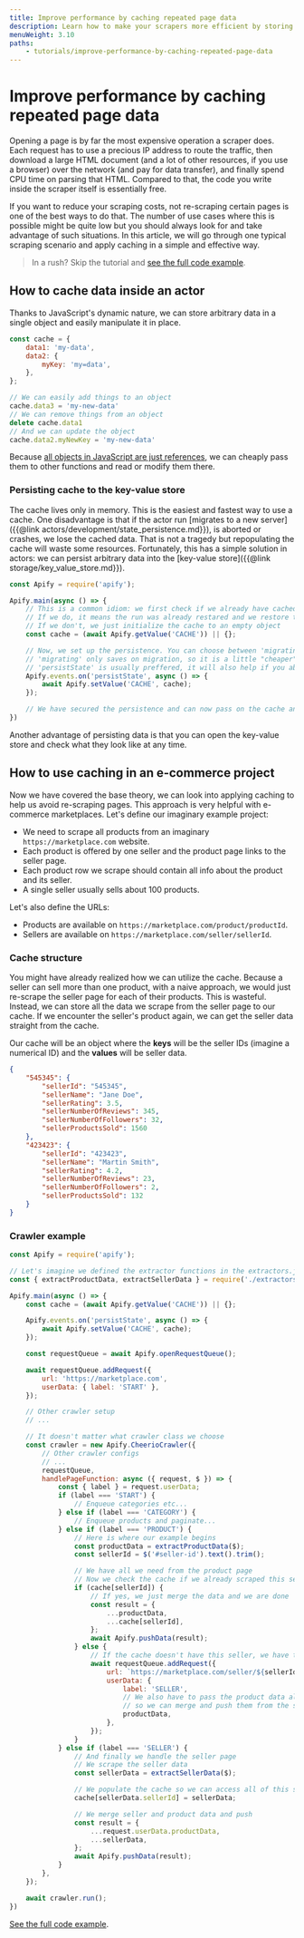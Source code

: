 ```yaml
---
title: Improve performance by caching repeated page data
description: Learn how to make your scrapers more efficient by storing repeated page data. Avoid re-scraping pages and reduce your data extraction costs.
menuWeight: 3.10
paths:
    - tutorials/improve-performance-by-caching-repeated-page-data
---
```


# Improve performance by caching repeated page data

Opening a page is by far the most expensive operation a scraper does. Each request has to use a precious IP address to route the traffic, then download a large HTML document (and a lot of other resources, if you use a browser) over the network (and pay for data transfer), and finally spend CPU time on parsing that HTML. Compared to that, the code you write inside the scraper itself is essentially free.

If you want to reduce your scraping costs, not re-scraping certain pages is one of the best ways to do that. The number of use cases where this is possible might be quite low but you should always look for and take advantage of such situations. In this article, we will go through one typical scraping scenario and apply caching in a simple and effective way.

> In a rush? Skip the tutorial and [see the full code example](https://github.com/metalwarrior665/apify-utils/blob/master/examples/caching-page-data.js).

## [](#how-to-cache-data-inside-an-actor) How to cache data inside an actor

Thanks to JavaScript's dynamic nature, we can store arbitrary data in a single object and easily manipulate it in place.

```javascript
const cache = {
    data1: 'my-data',
    data2: {
        myKey: 'my=data',
    },
};

// We can easily add things to an object
cache.data3 = 'my-new-data'
// We can remove things from an object
delete cache.data1
// And we can update the object
cache.data2.myNewKey = 'my-new-data'
```

Because [all objects in JavaScript are just references](https://www.freecodecamp.org/news/how-to-get-a-grip-on-reference-vs-value-in-javascript-cba3f86da223/), we can cheaply pass them to other functions and read or modify them there.

### [](#persisting-cache-to-the-key-value-store) Persisting cache to the key-value store

The cache lives only in memory. This is the easiest and fastest way to use a cache. One disadvantage is that if the actor run [migrates to a new server]({{@link actors/development/state_persistence.md}}), is aborted or crashes, we lose the cached data. That is not a tragedy but repopulating the cache will waste some resources. Fortunately, this has a simple solution in actors: we can persist arbitrary data into the [key-value store]({{@link storage/key_value_store.md}}).

```javascript
const Apify = require('apify');

Apify.main(async () => {
    // This is a common idiom: we first check if we already have cached data in the store
    // If we do, it means the run was already restared and we restore the cache
    // If we don't, we just initialize the cache to an empty object
    const cache = (await Apify.getValue('CACHE')) || {};

    // Now, we set up the persistence. You can choose between 'migrating' and 'persistState' events
    // 'migrating' only saves on migration, so it is a little "cheaper"
    // 'persistState' is usually preffered, it will also help if you abort the actor
    Apify.events.on('persistState', async () => {
        await Apify.setValue('CACHE', cache);
    });

    // We have secured the persistence and can now pass on the cache and use it like we want
})
```

Another advantage of persisting data is that you can open the key-value store and check what they look like at any time.

## [](#how-to-use-caching-in-an-e-commerce-project) How to use caching in an e-commerce project

Now we have covered the base theory, we can look into applying caching to help us avoid re-scraping pages. This approach is very helpful with e-commerce marketplaces. Let's define our imaginary example project:

- We need to scrape all products from an imaginary `https://marketplace.com` website.
- Each product is offered by one seller and the product page links to the seller page.
- Each product row we scrape should contain all info about the product and its seller.
- A single seller usually sells about 100 products.

Let's also define the URLs:

- Products are available on `https://marketplace.com/product/productId`.
- Sellers are available on `https://marketplace.com/seller/sellerId`.

### [](#cache-structure) Cache structure

You might have already realized how we can utilize the cache. Because a seller can sell more than one product, with a naive approach, we would just re-scrape the seller page for each of their products. This is wasteful. Instead, we can store all the data we scrape from the seller page to our cache. If we encounter the seller's product again, we can get the seller data straight from the cache.

Our cache will be an object where the **keys** will be the seller IDs (imagine a numerical ID) and the **values** will be seller data.

```json
{
    "545345": {
        "sellerId": "545345",
        "sellerName": "Jane Doe",
        "sellerRating": 3.5,
        "sellerNumberOfReviews": 345,
        "sellerNumberOfFollowers": 32,
        "sellerProductsSold": 1560
    },
    "423423": {
        "sellerId": "423423",
        "sellerName": "Martin Smith",
        "sellerRating": 4.2,
        "sellerNumberOfReviews": 23,
        "sellerNumberOfFollowers": 2,
        "sellerProductsSold": 132
    }
}
```

### [](#crawler-example) Crawler example

```javascript
const Apify = require('apify');

// Let's imagine we defined the extractor functions in the extractors.js file
const { extractProductData, extractSellerData } = require('./extractors');

Apify.main(async () => {
    const cache = (await Apify.getValue('CACHE')) || {};

    Apify.events.on('persistState', async () => {
        await Apify.setValue('CACHE', cache);
    });

    const requestQueue = await Apify.openRequestQueue();

    await requestQueue.addRequest({
        url: 'https://marketplace.com',
        userData: { label: 'START' },
    });

    // Other crawler setup
    // ...

    // It doesn't matter what crawler class we choose
    const crawler = new Apify.CheerioCrawler({
        // Other crawler configs
        // ...
        requestQueue,
        handlePageFunction: async ({ request, $ }) => {
            const { label } = request.userData;
            if (label === 'START') {
                // Enqueue categories etc...
            } else if (label === 'CATEGORY') {
                // Enqueue products and paginate...
            } else if (label === 'PRODUCT') {
                // Here is where our example begins
                const productData = extractProductData($);
                const sellerId = $('#seller-id').text().trim();

                // We have all we need from the product page
                // Now we check the cache if we already scraped this seller
                if (cache[sellerId]) {
                    // If yes, we just merge the data and we are done
                    const result = {
                        ...productData,
                        ...cache[sellerId],
                    };
                    await Apify.pushData(result);
                } else {
                    // If the cache doesn't have this seller, we have to go to their page
                    await requestQueue.addRequest({
                        url: `https://marketplace.com/seller/${sellerId}`,
                        userData: {
                            label: 'SELLER',
                            // We also have to pass the product data along
                            // so we can merge and push them from the seller page
                            productData,
                        },
                    });
                }
            } else if (label === 'SELLER') {
                // And finally we handle the seller page
                // We scrape the seller data
                const sellerData = extractSellerData($);

                // We populate the cache so we can access all of this seller's other products from there
                cache[sellerData.sellerId] = sellerData;

                // We merge seller and product data and push
                const result = {
                    ...request.userData.productData,
                    ...sellerData,
                };
                await Apify.pushData(result);
            }
        },
    });

    await crawler.run();
})
```

[See the full code example](https://github.com/metalwarrior665/apify-utils/blob/master/examples/caching-page-data.js).
